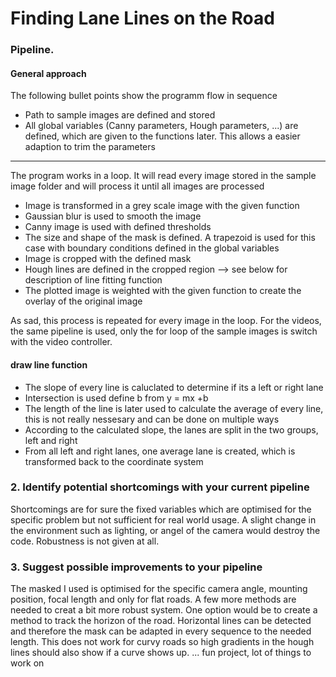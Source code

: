 # **Finding Lane Lines on the Road** 

### Pipeline. 

#### General approach

The following bullet points show the programm flow in sequence
* Path to sample images are defined and stored
* All global variables (Canny parameters, Hough parameters, ...) are defined, which are given to the functions later. This allows a easier adaption to trim the parameters

---

The program works in a loop. It will read every image stored in the sample image folder and will process it until all images are processed
* Image is transformed in a grey scale image with the given function
* Gaussian blur is used to smooth the image
* Canny image is used with defined thresholds
* The size and shape of the mask is defined. A trapezoid is used for this case with boundary conditions defined in the global variables
* Image is cropped with the defined mask
* Hough lines are defined in the cropped region --> see below for description of line fitting function
* The plotted image is weighted with the given function to create the overlay of the original image

As sad, this process is repeated for every image in the loop.
For the videos, the same pipeline is used, only the for loop of the sample images is switch with the video controller.

#### draw line function

* The slope of every line is caluclated to determine if its a left or right lane
* Intersection is used define b from y = mx +b
* The length of the line is later used to calculate the average of every line, this is not really nessesary and can be done on multiple ways
* According to the calculated slope, the lanes are split in the two groups, left and right
* From all left and right lanes, one average lane is created, which is transformed back to the coordinate system

### 2. Identify potential shortcomings with your current pipeline

Shortcomings are for sure the fixed variables which are optimised for the specific problem but not sufficient for real world usage. A slight change in the environment such as lighting, or angel of the camera would destroy the code. Robustness is not given at all.

### 3. Suggest possible improvements to your pipeline

The masked I used is optimised for the specific camera angle, mounting position, focal length and only for flat roads.
A few more methods are needed to creat a bit more robust system. One option would be to create a method to track the horizon of the road. Horizontal lines can be detected and therefore the mask can be adapted in every sequence to the needed length. This does not work for curvy roads so high gradients in the hough lines should also show if a curve shows up. ... fun project, lot of things to work on 
